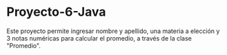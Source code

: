 # Proyecto-6-Java
Este proyecto permite ingresar nombre y apellido, una materia a elección y 3 notas numéricas para calcular el promedio, a través de la clase "Promedio".
